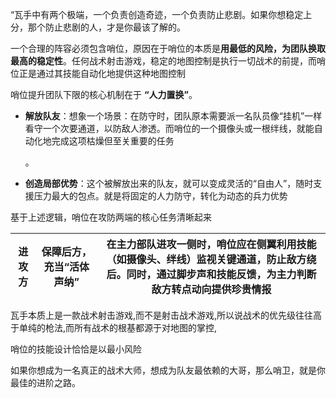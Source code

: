 “瓦手中有两个极端，一个负责创造奇迹，一个负责防止悲剧。如果你想稳定上分，那个防止悲剧的人，才是你最该了解的。


一个合理的阵容必须包含哨位，原因在于哨位的本质是**用最低的风险，为团队换取最高的稳定性**。任何战术射击游戏，稳定的地图控制是执行一切战术的前提，而哨位正是通过其技能自动化地提供这种地图控制


哨位提升团队下限的核心机制在于 **“人力置换”**。

* **解放队友**：想象一个场景：在防守时，团队原本需要派一名队员像“挂机”一样看守一个次要通道，以防敌人渗透。而哨位的一个摄像头或一根绊线，就能自动化地完成这项枯燥但至关重要的任务

  。
* **创造局部优势**：这个被解放出来的队友，就可以变成灵活的“自由人”，随时支援压力最大的包点。就是将固定的人力防守，转化为动态的兵力优势


基于上述逻辑，哨位在攻防两端的核心任务清晰起来




| **进攻方** | **保障后方，充当“活体声纳”** | 在主力部队进攻一侧时，哨位应在侧翼利用技能（如摄像头、绊线）监视关键通道，防止敌方绕后。同时，通过脚步声和技能反馈，为主力判断敌方转点动向提供珍贵情报 |
| ---------- | ------------------------------ | ------------------------------------------------------------------------------------------------------------------------------------------------------ |




瓦手本质上是一款战术射击游戏,而不是射击战术游戏,所以说战术的优先级往往高于单纯的枪法,而所有战术的根基都源于对地图的掌控,

哨位的技能设计恰恰是以最小风险

如果你想成为一名真正的战术大师，想成为队友最依赖的大哥，那么哨卫，就是你最佳的进阶之路。
